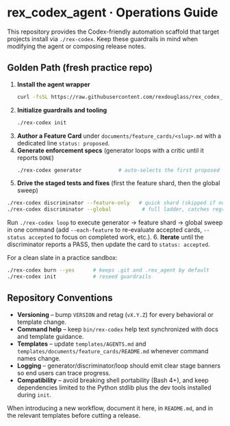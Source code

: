 # rex_codex_agent · Operations Guide

This repository provides the Codex-friendly automation scaffold that target projects install via `./rex-codex`. Keep these guardrails in mind when modifying the agent or composing release notes.

## Golden Path (fresh practice repo)

1. **Install the agent wrapper**
   ```bash
   curl -fsSL https://raw.githubusercontent.com/rexdouglass/rex_codex_agent/main/scripts/install.sh | bash
   ```
2. **Initialize guardrails and tooling**
   ```bash
   ./rex-codex init
   ```
3. **Author a Feature Card** under `documents/feature_cards/<slug>.md` with a dedicated line `status: proposed`.
4. **Generate enforcement specs** (generator loops with a critic until it reports `DONE`)
   ```bash
   ./rex-codex generator            # auto-selects the first proposed card (use --single-pass to opt out)
   ```
5. **Drive the staged tests and fixes** (first the feature shard, then the global sweep)
  ```bash
  ./rex-codex discriminator --feature-only   # quick shard (skipped if no active proposed card)
  ./rex-codex discriminator --global          # full ladder, catches regressions elsewhere
  ```
  Run `./rex-codex loop` to execute generator → feature shard → global sweep in one command (add `--each-feature` to re-evaluate accepted cards, `--status accepted` to focus on completed work, etc.).
6. **Iterate** until the discriminator reports a PASS, then update the card to `status: accepted`.

For a clean slate in a practice sandbox:
```bash
./rex-codex burn --yes      # keeps .git and .rex_agent by default
./rex-codex init            # reseed guardrails
```

## Repository Conventions

- **Versioning** – bump `VERSION` and retag (`vX.Y.Z`) for every behavioral or template change.
- **Command help** – keep `bin/rex-codex` help text synchronized with docs and template guidance.
- **Templates** – update `templates/AGENTS.md` and `templates/documents/feature_cards/README.md` whenever command names change.
- **Logging** – generator/discriminator/loop should emit clear stage banners so end users can trace progress.
- **Compatibility** – avoid breaking shell portability (Bash 4+), and keep dependencies limited to the Python stdlib plus the dev tools installed during `init`.

When introducing a new workflow, document it here, in `README.md`, and in the relevant templates before cutting a release.
